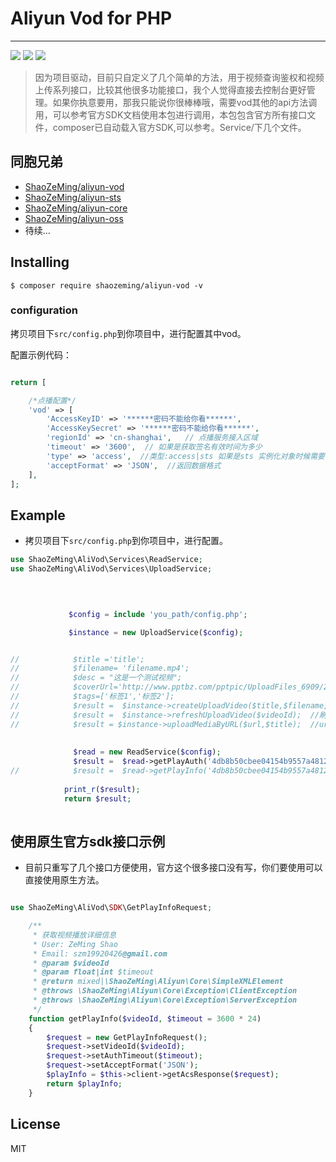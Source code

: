 # Aliyun Vod for PHP

---
[![](https://travis-ci.org/ShaoZeMing/Aliyun-Vod.svg?branch=master)](https://travis-ci.org/ShaoZeMing/Aliyun-Vod) 
[![](https://img.shields.io/packagist/v/ShaoZeMing/aliyun-vod.svg)](https://packagist.org/packages/shaozeming/aliyun-vod) 
[![](https://img.shields.io/packagist/dt/ShaoZeMing/aliyun-vod.svg)](https://packagist.org/packages/stichoza/shaozeming/aliyun-vod)

> 因为项目驱动，目前只自定义了几个简单的方法，用于视频查询鉴权和视频上传系列接口，比较其他很多功能接口，我个人觉得直接去控制台更好管理。如果你执意要用，那我只能说你很棒棒哦，需要vod其他的api方法调用，可以参考官方SDK文档使用本包进行调用，本包包含官方所有接口文件，composer已自动载入官方SDK,可以参考。Service/下几个文件。


## 同胞兄弟

- [ShaoZeMing/aliyun-vod](https://github.com/ShaoZeMing/Aliyun-Vod)
- [ShaoZeMing/aliyun-sts](https://github.com/ShaoZeMing/Aliyun-Sts)
- [ShaoZeMing/aliyun-core](https://github.com/ShaoZeMing/Aliyun-Core)
- [ShaoZeMing/aliyun-oss](https://github.com/ShaoZeMing/Aliyun-Oss)
- 待续...


## Installing

```shell
$ composer require shaozeming/aliyun-vod -v
```


### configuration 

拷贝项目下`src/config.php`到你项目中，进行配置其中vod。

配置示例代码：

```php

return [

    /*点播配置*/
    'vod' => [
        'AccessKeyID' => '******密码不能给你看******',
        'AccessKeySecret' => '******密码不能给你看******',
        'regionId' => 'cn-shanghai',   // 点播服务接入区域
        'timeout' => '3600',  // 如果是获取签名有效时间为多少
        'type' => 'access',  //类型:access|sts 如果是sts 实例化对象时候需要传入$securityToken
        'acceptFormat' => 'JSON',  //返回数据格式
    ],
];

```


## Example

- 拷贝项目下`src/config.php`到你项目中，进行配置。
```php
use ShaoZeMing\AliVod\Services\ReadService;
use ShaoZeMing\AliVod\Services\UploadService;


 
 
             $config = include 'you_path/config.php';

             $instance = new UploadService($config);


//            $title ='title';
//            $filename= 'filename.mp4';
//            $desc = "这是一个测试视频";
//            $coverUrl='http://www.pptbz.com/pptpic/UploadFiles_6909/201203/2012031220134655.jpg';
//            $tags=['标签1','标签2'];
//            $result =  $instance->createUploadVideo($title,$filename,$desc,$coverUrl, $tags);  //获取视频上传地址和凭证
//            $result =  $instance->refreshUploadVideo($videoId);  //刷新视频上传凭证
//            $result = $instance->uploadMediaByURL($url,$title);  //url 拉去视屏上传
            
            
              $read = new ReadService($config);
              $result =  $read->getPlayAuth('4db8b50cbee04154b9557a4812a27584'); // 获取播放权限参数
//            $result =  $read->getPlayInfo('4db8b50cbee04154b9557a4812a27584'); // 获取播放信息
            
            print_r($result);
            return $result;
       


```

## 使用原生官方sdk接口示例
- 目前只重写了几个接口方便使用，官方这个很多接口没有写，你们要使用可以直接使用原生方法。

```php

use ShaoZeMing\AliVod\SDK\GetPlayInfoRequest;

    /**
     * 获取视频播放详细信息
     * User: ZeMing Shao
     * Email: szm19920426@gmail.com
     * @param $videoId
     * @param float|int $timeout
     * @return mixed|\ShaoZeMing\Aliyun\Core\SimpleXMLElement
     * @throws \ShaoZeMing\Aliyun\Core\Exception\ClientException
     * @throws \ShaoZeMing\Aliyun\Core\Exception\ServerException
     */
    function getPlayInfo($videoId, $timeout = 3600 * 24)
    {
        $request = new GetPlayInfoRequest();
        $request->setVideoId($videoId);
        $request->setAuthTimeout($timeout);
        $request->setAcceptFormat('JSON');
        $playInfo = $this->client->getAcsResponse($request);
        return $playInfo;
    }


```

## License

MIT

